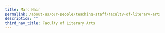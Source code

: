 ```yaml
---
title: Marc Nair
permalink: /about-us/our-people/teaching-staff/faculty-of-literary-arts/marc-nair/
description: ""
third_nav_title: Faculty of Literary Arts
---
```

